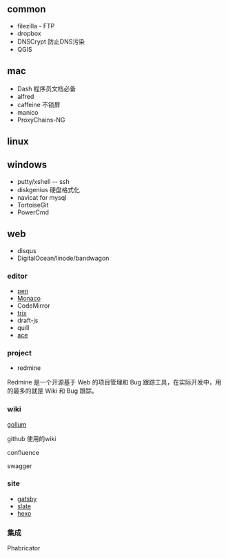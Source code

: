 ## common

* filezilla - FTP
* dropbox
* DNSCrypt 防止DNS污染
* QGIS

## mac

* Dash 程序员文档必备
* alfred
* caffeine 不锁屏
* manico
* ProxyChains-NG

## linux

## windows

* putty/xshell -- ssh
* diskgenius 硬盘格式化
* navicat for mysql
* TortoiseGit
* PowerCmd

## web

* disqus
* DigitalOcean/linode/bandwagon

### editor

* [pen](https://github.com/sofish/pen)
* [Monaco](https://microsoft.github.io/monaco-editor/index.html)
* CodeMirror
* [trix](https://github.com/basecamp/trix)
* draft-js
* quill
* [ace](https://github.com/ajaxorg/ace)

### project

* redmine

Redmine 是一个开源基于 Web 的项目管理和 Bug 跟踪工具，在实际开发中，用的最多的就是 Wiki 和 Bug 跟踪。

### wiki

[gollum](https://github.com/gollum/gollum.git)

github 使用的wiki

confluence

swagger

### site

* [gatsby](https://github.com/gatsbyjs/gatsby)
* [slate](https://github.com/lord/slate)
* [hexo](https://hexo.io/zh-cn/docs/index.html)


### 集成

Phabricator